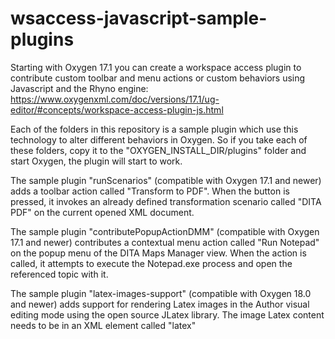 # wsaccess-javascript-sample-plugins

Starting with Oxygen 17.1 you can create a workspace access plugin to contribute custom toolbar and menu actions or custom behaviors using Javascript and the Rhyno engine:
https://www.oxygenxml.com/doc/versions/17.1/ug-editor/#concepts/workspace-access-plugin-js.html

Each of the folders in this repository is a sample plugin which use this technology to alter different behaviors in Oxygen. So if you take each of these folders, copy it to the "OXYGEN_INSTALL_DIR/plugins" folder and start Oxygen, the plugin will start to work.

The sample plugin "runScenarios" (compatible with Oxygen 17.1 and newer) adds a toolbar action called "Transform to PDF". When the button is pressed, it invokes an already defined transformation scenario called "DITA PDF" on the current opened XML document.

The sample plugin "contributePopupActionDMM" (compatible with Oxygen 17.1 and newer) contributes a contextual menu action called "Run Notepad" on the popup menu of the DITA Maps Manager view. When the action is called, it attempts to execute the Notepad.exe process and open the referenced topic with it.

The sample plugin "latex-images-support" (compatible with Oxygen 18.0 and newer) adds support for rendering Latex images in the Author visual editing mode using the open source JLatex library. The image Latex content needs to be in an XML element called "latex"
